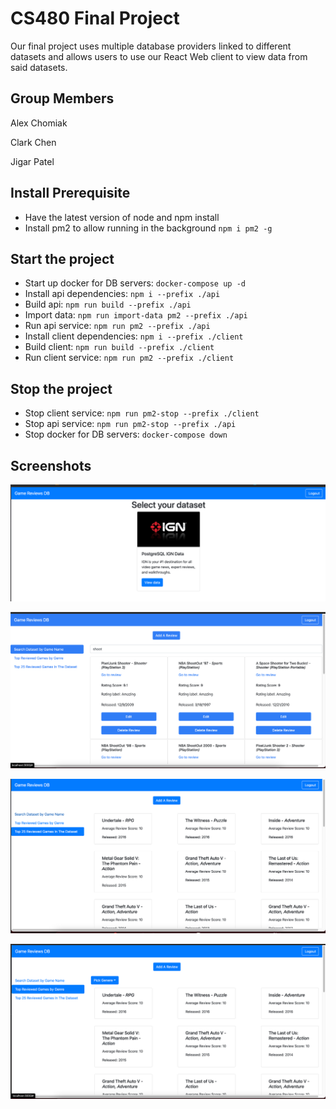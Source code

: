 # CS480 Final Project
Our final project uses multiple database providers linked to different datasets and allows users to use our React Web client to view data from said datasets.

## Group Members
Alex Chomiak

Clark Chen

Jigar Patel

## Install Prerequisite
- Have the latest version of node and npm install
- Install pm2 to allow running in the background `npm i pm2 -g`

## Start the project
- Start up docker for DB servers: `docker-compose up -d`
- Install api dependencies: `npm i --prefix ./api`
- Build api: `npm run build --prefix ./api`
- Import data: `npm run import-data pm2 --prefix ./api`
- Run api service: `npm run pm2 --prefix ./api`
- Install client dependencies: `npm i --prefix ./client`
- Build client: `npm run build --prefix ./client`
- Run client service: `npm run pm2 --prefix ./client`

## Stop the project
- Stop client service: `npm run pm2-stop --prefix ./client`
- Stop api service: `npm run pm2-stop --prefix ./api`
- Stop docker for DB servers: `docker-compose down`

## Screenshots

![homepage screenshot](client/src/data/home-page.png)

![search screenshot](client/src/data/search-page.png)

![top25 screenshot](client/src/data/top-25-reviews.png)

![topGenre screenshot](client/src/data/top-reviews-by-genre.png)





